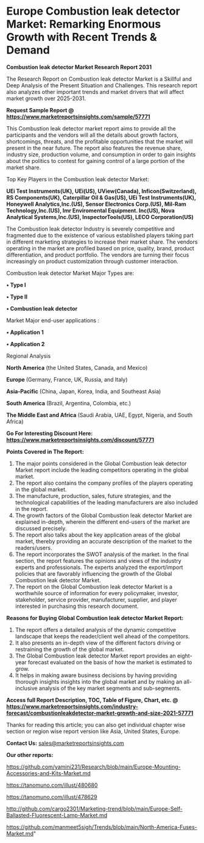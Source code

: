 # Europe Combustion leak detector Market: Remarking Enormous Growth with Recent Trends & Demand

<strong>Combustion leak detector Market Research Report 2031</strong>

The Research Report on Combustion leak detector Market is a Skillful and Deep Analysis of the Present Situation and Challenges. This research report also analyzes other important trends and market drivers that will affect market growth over 2025-2031.

<strong>Request Sample Report @ <a href=https://www.marketreportsinsights.com/sample/57771>https://www.marketreportsinsights.com/sample/57771</a></strong>

This Combustion leak detector market report aims to provide all the participants and the vendors will all the details about growth factors, shortcomings, threats, and the profitable opportunities that the market will present in the near future. The report also features the revenue share, industry size, production volume, and consumption in order to gain insights about the politics to contest for gaining control of a large portion of the market share.

Top Key Players in the Combustion leak detector Market:

<strong>UEi Test Instruments(UK), UEi(US), UView(Canada), Inficon(Switzerland), RS Components(UK), Caterpillar Oil & Gas(US), UEi Test Instruments(UK), Honeywell Analytics,Inc.(US), Sensor Electronics Corp.(US), Mil-Ram Technology,Inc.(US), Imr Enviromental Equipment. Inc(US), Nova Analytical Systems,Inc.(US), InspectorTools(US), LECO Corporation(US)</strong>

The Combustion leak detector Industry is severely competitive and fragmented due to the existence of various established players taking part in different marketing strategies to increase their market share. The vendors operating in the market are profiled based on price, quality, brand, product differentiation, and product portfolio. The vendors are turning their focus increasingly on product customization through customer interaction.

Combustion leak detector Market Major Types are:

<strong>• Type I

• Type II

• Combustion leak detector</strong>

Market Major end-user applications :

<strong>• Application 1

• Application 2</strong>

Regional Analysis

</u><strong><b>North America</b></strong> (the United States, Canada, and Mexico)

<strong><b>Europe </b></strong>(Germany, France, UK, Russia, and Italy)

<strong><b>Asia-Pacific</b></strong> (China, Japan, Korea, India, and Southeast Asia)

<strong><b>South America</b></strong> (Brazil, Argentina, Colombia, etc.)

<strong><b>The Middle East and Africa</b></strong> (Saudi Arabia, UAE, Egypt, Nigeria, and South Africa)

<strong>Go For Interesting Discount Here: <a href=https://www.marketreportsinsights.com/discount/57771>https://www.marketreportsinsights.com/discount/57771</a></strong>

<strong>Points Covered in The Report:</strong>
<ol>
  <li>The major points considered in the Global Combustion leak detector Market report include the leading competitors operating in the global market.</li>
  <li>The report also contains the company profiles of the players operating in the global market.</li>
  <li>The manufacture, production, sales, future strategies, and the technological capabilities of the leading manufacturers are also included in the report.</li>
  <li>The growth factors of the Global Combustion leak detector Market are explained in-depth, wherein the different end-users of the market are discussed precisely.</li>
  <li>The report also talks about the key application areas of the global market, thereby providing an accurate description of the market to the readers/users.</li>
  <li>The report incorporates the SWOT analysis of the market. In the final section, the report features the opinions and views of the industry experts and professionals. The experts analyzed the export/import policies that are favorably influencing the growth of the Global Combustion leak detector Market.</li>
  <li>The report on the Global Combustion leak detector Market is a worthwhile source of information for every policymaker, investor, stakeholder, service provider, manufacturer, supplier, and player interested in purchasing this research document.</li>
</ol>
<strong>Reasons for Buying Global Combustion leak detector Market Report:</strong>

<ol>
  <li>The report offers a detailed analysis of the dynamic competitive landscape that keeps the reader/client well ahead of the competitors.</li>
  <li>It also presents an in-depth view of the different factors driving or restraining the growth of the global market.</li>
  <li>The Global Combustion leak detector Market report provides an eight-year forecast evaluated on the basis of how the market is estimated to grow.</li>
  <li>It helps in making aware business decisions by having providing thorough insights insights into the global market and by making an all-inclusive analysis of the key market segments and sub-segments.</li>
</ol>
<strong>Access full Report Description, TOC, Table of Figure, Chart, etc. @ <a href=https://www.marketreportsinsights.com/industry-forecast/combustionleakdetector-market-growth-and-size-2021-57771>https://www.marketreportsinsights.com/industry-forecast/combustionleakdetector-market-growth-and-size-2021-57771</a></strong>


Thanks for reading this article; you can also get individual chapter wise section or region wise report version like Asia, United States, Europe.

<strong>Contact Us:</strong>
sales@marketreportsinsights.com

<strong>Our other reports:</strong>

<a href=https://github.com/yamini231/Research/blob/main/Europe-Mounting-Accessories-and-Kits-Market.md>https://github.com/yamini231/Research/blob/main/Europe-Mounting-Accessories-and-Kits-Market.md</a>

<a href=https://tanomuno.com/illust/480680>https://tanomuno.com/illust/480680</a>

<a href=https://tanomuno.com/illust/478629>https://tanomuno.com/illust/478629</a>

<a href=http://github.com/cargo2301/Marketing-trend/blob/main/Europe-Self-Ballasted-Fluorescent-Lamp-Market.md>http://github.com/cargo2301/Marketing-trend/blob/main/Europe-Self-Ballasted-Fluorescent-Lamp-Market.md</a>

<a href=https://github.com/manmeet5sigh/Trends/blob/main/North-America-Fuses-Market.md>https://github.com/manmeet5sigh/Trends/blob/main/North-America-Fuses-Market.md</a>"
